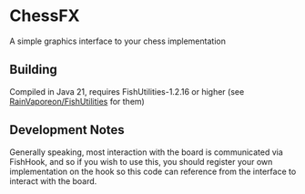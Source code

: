 # ChessFX

A simple graphics interface to your chess implementation

## Building

Compiled in Java 21, requires FishUtilities-1.2.16 or higher
(see [RainVaporeon/FishUtilities](https://github.com/RainVaporeon/FishUtilities) for them)

## Development Notes

Generally speaking, most interaction with the board
is communicated via FishHook, and so if you wish to
use this, you should register your own implementation
on the hook so this code can reference from the interface
to interact with the board.